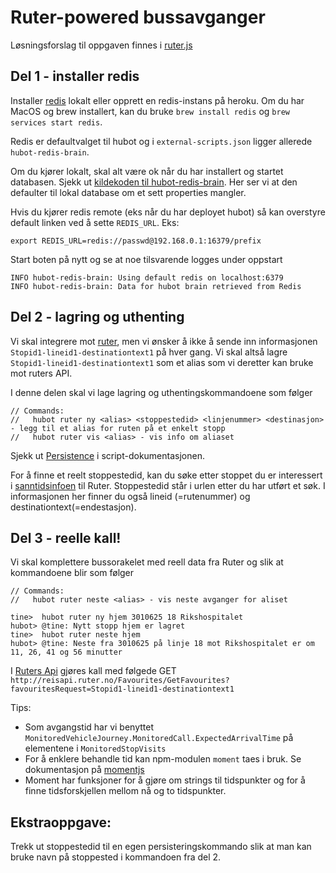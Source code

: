 # Ruter-powered bussavganger

Løsningsforslag til oppgaven finnes i [ruter.js](https://github.com/bekk/chatops-workshop/blob/l%C3%B8sningsforslag/losningsforslag/ruter.js)

## Del 1 - installer redis

Installer [redis](http://redis.io/) lokalt eller opprett en redis-instans på heroku. Om du har MacOS og brew installert, kan du bruke `brew install redis` og `brew services start redis`. 

Redis er defaultvalget til hubot og i `external-scripts.json` ligger allerede `hubot-redis-brain`. 

Om du kjører lokalt, skal alt være ok når du har installert og startet databasen. Sjekk ut [kildekoden til hubot-redis-brain](https://github.com/hubot-scripts/hubot-redis-brain/blob/master/src/redis-brain.coffee#L29). Her ser vi at den defaulter til lokal database om et sett properties mangler.

Hvis du kjører redis remote (eks når du har deployet hubot) så kan overstyre default linken ved å sette `REDIS_URL`. Eks: 
```
export REDIS_URL=redis://passwd@192.168.0.1:16379/prefix
```

Start boten på nytt og se at noe tilsvarende logges under oppstart
```
INFO hubot-redis-brain: Using default redis on localhost:6379
INFO hubot-redis-brain: Data for hubot brain retrieved from Redis
```

## Del 2 - lagring og uthenting

Vi skal integrere mot [ruter](http://reisapi.ruter.no/Help/Api/GET-Favourites-GetFavourites_favouritesRequest), men vi ønsker å ikke å sende inn informasjonen `Stopid1-lineid1-destinationtext1` på hver gang. Vi skal altså lagre `Stopid1-lineid1-destinationtext1` som et alias som vi deretter kan bruke mot ruters API.

I denne delen skal vi lage lagring og uthentingskommandoene som følger
```
// Commands:
//   hubot ruter ny <alias> <stoppestedid> <linjenummer> <destinasjon> - legg til et alias for ruten på et enkelt stopp
//   hubot ruter vis <alias> - vis info om aliaset
```

Sjekk ut [Persistence](https://hubot.github.com/docs/scripting/#persistence)  i script-dokumentasjonen.

For å finne et reelt stoppestedid, kan du søke etter stoppet du er interessert i [sanntidsinfoen](https://ruter.no/reiseplanlegger/Stoppested/(3010624)Oslo%20gate%20(Oslo)/Avganger/#st:1,sp:0,bp:0) til Ruter. Stoppestedid står i urlen etter du har utført et søk. I informasjonen her finner du også lineid (=rutenummer) og destinationtext(=endestasjon).


## Del 3 - reelle kall!

Vi skal komplettere bussorakelet med reell data fra Ruter og slik at kommandoene blir som følger

```
// Commands:
//   hubot ruter neste <alias> - vis neste avganger for aliset

tine>  hubot ruter ny hjem 3010625 18 Rikshospitalet
hubot> @tine: Nytt stopp hjem er lagret
tine>  hubot ruter neste hjem
hubot> @tine: Neste fra 3010625 på linje 18 mot Rikshospitalet er om 11, 26, 41 og 56 minutter
```

I [Ruters Api](http://reisapi.ruter.no/Help/Api/GET-Favourites-GetFavourites_favouritesRequest) gjøres kall med følgede GET `http://reisapi.ruter.no/Favourites/GetFavourites?favouritesRequest=Stopid1-lineid1-destinationtext1`

Tips: 
* Som avgangstid har vi benyttet `MonitoredVehicleJourney.MonitoredCall.ExpectedArrivalTime` på elementene i  `MonitoredStopVisits` 
* For å enklere behandle tid kan npm-modulen `moment` taes i bruk. Se dokumentasjon på [momentjs](momentjs.com) 
* Moment har funksjoner for å gjøre om strings til tidspunkter og for å finne tidsforskjellen mellom nå og to tidspunkter.

## Ekstraoppgave:
Trekk ut stoppestedid til en egen persisteringskommando slik at man kan bruke navn på stoppested i kommandoen fra del 2.




